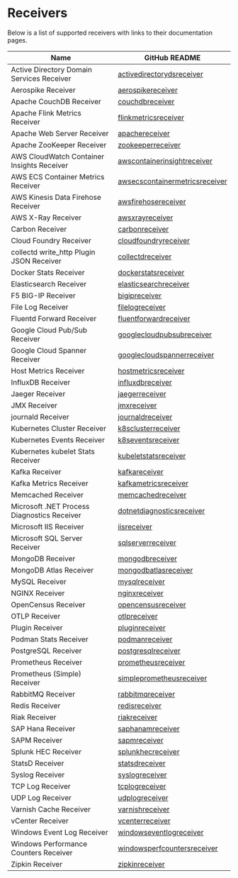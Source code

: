# Receivers

Below is a list of supported receivers with links to their documentation pages.

| Name                                        | GitHub README |
| ------------------------------------------- | ------------- |
| Active Directory Domain Services Receiver   | [activedirectorydsreceiver](https://github.com/open-telemetry/opentelemetry-collector-contrib/blob/v0.58.0/receiver/activedirectorydsreceiver/README.md) |
| Aerospike Receiver   | [aerospikereceiver](https://github.com/open-telemetry/opentelemetry-collector-contrib/blob/v0.58.0/receiver/aerospikereceiver/README.md) |
| Apache CouchDB Receiver                     | [couchdbreceiver](https://github.com/open-telemetry/opentelemetry-collector-contrib/blob/v0.58.0/receiver/couchdbreceiver/README.md) |
| Apache Flink Metrics Receiver               | [flinkmetricsreceiver](https://github.com/open-telemetry/opentelemetry-collector-contrib/blob/v0.58.0/receiver/flinkmetricsreceiver/README.md) |
| Apache Web Server Receiver                  | [apachereceiver](https://github.com/open-telemetry/opentelemetry-collector-contrib/blob/v0.58.0/receiver/apachereceiver/README.md) |
| Apache ZooKeeper Receiver                   | [zookeeperreceiver](https://github.com/open-telemetry/opentelemetry-collector-contrib/blob/v0.58.0/receiver/zookeeperreceiver/README.md) |
| AWS CloudWatch Container Insights Receiver  | [awscontainerinsightreceiver](https://github.com/open-telemetry/opentelemetry-collector-contrib/blob/v0.58.0/receiver/awscontainerinsightreceiver/README.md) |
| AWS ECS Container Metrics Receiver          | [awsecscontainermetricsreceiver](https://github.com/open-telemetry/opentelemetry-collector-contrib/blob/v0.58.0/receiver/awsecscontainermetricsreceiver/README.md) |
| AWS Kinesis Data Firehose Receiver          | [awsfirehosereceiver](https://github.com/open-telemetry/opentelemetry-collector-contrib/blob/v0.58.0/receiver/awsfirehosereceiver/README.md) |
| AWS X-Ray Receiver                          | [awsxrayreceiver](https://github.com/open-telemetry/opentelemetry-collector-contrib/blob/v0.58.0/receiver/awsxrayreceiver/README.md) |
| Carbon Receiver                             | [carbonreceiver](https://github.com/open-telemetry/opentelemetry-collector-contrib/blob/v0.58.0/receiver/carbonreceiver/README.md) |
| Cloud Foundry Receiver                      | [cloudfoundryreceiver](https://github.com/open-telemetry/opentelemetry-collector-contrib/blob/v0.58.0/receiver/cloudfoundryreceiver/README.md) |
| collectd write_http Plugin JSON Receiver    | [collectdreceiver](https://github.com/open-telemetry/opentelemetry-collector-contrib/blob/v0.58.0/receiver/collectdreceiver/README.md) |
| Docker Stats Receiver                       | [dockerstatsreceiver](https://github.com/open-telemetry/opentelemetry-collector-contrib/blob/v0.58.0/receiver/dockerstatsreceiver/README.md) |
| Elasticsearch Receiver                      | [elasticsearchreceiver](https://github.com/open-telemetry/opentelemetry-collector-contrib/blob/v0.58.0/receiver/elasticsearchreceiver/README.md) |
| F5 BIG-IP Receiver                          | [bigipreceiver](https://github.com/open-telemetry/opentelemetry-collector-contrib/blob/v0.58.0/receiver/bigipreceiver/README.md) |
| File Log Receiver                           | [filelogreceiver](https://github.com/open-telemetry/opentelemetry-collector-contrib/blob/v0.58.0/receiver/filelogreceiver/README.md) |
| Fluentd Forward Receiver                    | [fluentforwardreceiver](https://github.com/open-telemetry/opentelemetry-collector-contrib/blob/v0.58.0/receiver/fluentforwardreceiver/README.md) |
| Google Cloud Pub/Sub Receiver               | [googlecloudpubsubreceiver](https://github.com/open-telemetry/opentelemetry-collector-contrib/blob/v0.58.0/receiver/googlecloudpubsubreceiver/README.md) |
| Google Cloud Spanner Receiver               | [googlecloudspannerreceiver](https://github.com/open-telemetry/opentelemetry-collector-contrib/blob/v0.58.0/receiver/googlecloudspannerreceiver/README.md) |
| Host Metrics Receiver                       | [hostmetricsreceiver](https://github.com/open-telemetry/opentelemetry-collector-contrib/blob/v0.58.0/receiver/hostmetricsreceiver/README.md) |
| InfluxDB Receiver                           | [influxdbreceiver](https://github.com/open-telemetry/opentelemetry-collector-contrib/blob/v0.58.0/receiver/influxdbreceiver/README.md) |
| Jaeger Receiver                             | [jaegerreceiver](https://github.com/open-telemetry/opentelemetry-collector-contrib/blob/v0.58.0/receiver/jaegerreceiver/README.md) |
| JMX Receiver                                | [jmxreceiver](https://github.com/open-telemetry/opentelemetry-collector-contrib/blob/v0.58.0/receiver/jmxreceiver/README.md) |
| journald Receiver                           | [journaldreceiver](https://github.com/open-telemetry/opentelemetry-collector-contrib/blob/v0.58.0/receiver/journaldreceiver/README.md) |
| Kubernetes Cluster Receiver                 | [k8sclusterreceiver](https://github.com/open-telemetry/opentelemetry-collector-contrib/blob/v0.58.0/receiver/k8sclusterreceiver/README.md) |
| Kubernetes Events Receiver                  | [k8seventsreceiver](https://github.com/open-telemetry/opentelemetry-collector-contrib/blob/v0.58.0/receiver/k8seventsreceiver/README.md) |
| Kubernetes kubelet Stats Receiver           | [kubeletstatsreceiver](https://github.com/open-telemetry/opentelemetry-collector-contrib/blob/v0.58.0/receiver/kubeletstatsreceiver/README.md) |
| Kafka Receiver                              | [kafkareceiver](https://github.com/open-telemetry/opentelemetry-collector-contrib/blob/v0.58.0/receiver/kafkareceiver/README.md) |
| Kafka Metrics Receiver                      | [kafkametricsreceiver](https://github.com/open-telemetry/opentelemetry-collector-contrib/blob/v0.58.0/receiver/kafkametricsreceiver/README.md) |
| Memcached Receiver                          | [memcachedreceiver](https://github.com/open-telemetry/opentelemetry-collector-contrib/blob/v0.58.0/receiver/memcachedreceiver/README.md) |
| Microsoft .NET Process Diagnostics Receiver | [dotnetdiagnosticsreceiver](https://github.com/open-telemetry/opentelemetry-collector-contrib/blob/v0.58.0/receiver/dotnetdiagnosticsreceiver/README.md) |
| Microsoft IIS Receiver                      | [iisreceiver](https://github.com/open-telemetry/opentelemetry-collector-contrib/blob/v0.58.0/receiver/iisreceiver/README.md) |
| Microsoft SQL Server Receiver               | [sqlserverreceiver](https://github.com/open-telemetry/opentelemetry-collector-contrib/blob/v0.58.0/receiver/sqlserverreceiver/README.md) |
| MongoDB Receiver                            | [mongodbreceiver](https://github.com/open-telemetry/opentelemetry-collector-contrib/blob/v0.58.0/receiver/mongodbreceiver/README.md) |
| MongoDB Atlas Receiver                      | [mongodbatlasreceiver](https://github.com/open-telemetry/opentelemetry-collector-contrib/blob/v0.58.0/receiver/mongodbatlasreceiver/README.md) |
| MySQL Receiver                              | [mysqlreceiver](https://github.com/open-telemetry/opentelemetry-collector-contrib/blob/v0.58.0/receiver/mysqlreceiver/README.md) |
| NGINX Receiver                              | [nginxreceiver](https://github.com/open-telemetry/opentelemetry-collector-contrib/blob/v0.58.0/receiver/nginxreceiver/README.md) |
| OpenCensus Receiver                         | [opencensusreceiver](https://github.com/open-telemetry/opentelemetry-collector-contrib/blob/v0.58.0/receiver/opencensusreceiver/README.md) |
| OTLP Receiver                               | [otlpreceiver](https://github.com/open-telemetry/opentelemetry-collector/blob/v0.58.0/receiver/otlpreceiver/README.md) |
| Plugin Receiver                             | [pluginreceiver](../receiver/pluginreceiver/README.md) |
| Podman Stats Receiver                       | [podmanreceiver](https://github.com/open-telemetry/opentelemetry-collector-contrib/blob/v0.58.0/receiver/podmanreceiver/README.md) |
| PostgreSQL Receiver                         | [postgresqlreceiver](https://github.com/open-telemetry/opentelemetry-collector-contrib/blob/v0.58.0/receiver/postgresqlreceiver/README.md) |
| Prometheus Receiver                         | [prometheusreceiver](https://github.com/open-telemetry/opentelemetry-collector-contrib/blob/v0.58.0/receiver/prometheusreceiver/README.md) |
| Prometheus (Simple) Receiver                | [simpleprometheusreceiver](https://github.com/open-telemetry/opentelemetry-collector-contrib/blob/v0.58.0/receiver/simpleprometheusreceiver/README.md) |
| RabbitMQ Receiver                           | [rabbitmqreceiver](https://github.com/open-telemetry/opentelemetry-collector-contrib/blob/v0.58.0/receiver/rabbitmqreceiver/README.md) |
| Redis Receiver                              | [redisreceiver](https://github.com/open-telemetry/opentelemetry-collector-contrib/blob/v0.58.0/receiver/redisreceiver/README.md) |
| Riak Receiver                               | [riakreceiver](https://github.com/open-telemetry/opentelemetry-collector-contrib/blob/v0.58.0/receiver/riakreceiver/README.md) |
| SAP Hana Receiver                           | [saphanamreceiver](https://github.com/open-telemetry/opentelemetry-collector-contrib/blob/v0.58.0/receiver/saphanareceiver) |
| SAPM Receiver                               | [sapmreceiver](https://github.com/open-telemetry/opentelemetry-collector-contrib/blob/v0.58.0/receiver/sapmreceiver/README.md) |
| Splunk HEC Receiver                         | [splunkhecreceiver](https://github.com/open-telemetry/opentelemetry-collector-contrib/blob/v0.58.0/receiver/splunkhecreceiver/README.md) |
| StatsD Receiver                             | [statsdreceiver](https://github.com/open-telemetry/opentelemetry-collector-contrib/blob/v0.58.0/receiver/statsdreceiver/README.md) |
| Syslog Receiver                             | [syslogreceiver](https://github.com/open-telemetry/opentelemetry-collector-contrib/blob/v0.58.0/receiver/syslogreceiver/README.md) |
| TCP Log Receiver                            | [tcplogreceiver](https://github.com/open-telemetry/opentelemetry-collector-contrib/blob/v0.58.0/receiver/tcplogreceiver/README.md) |
| UDP Log Receiver                            | [udplogreceiver](https://github.com/open-telemetry/opentelemetry-collector-contrib/blob/v0.58.0/receiver/udplogreceiver/README.md) |
| Varnish Cache Receiver                      | [varnishreceiver](https://github.com/GoogleCloudPlatform/opentelemetry-operations-collector/blob/b3246a4024405e64ece879d2a3cc2146dbcb8d45/receiver/varnishreceiver/README.md) |
| vCenter Receiver                            | [vcenterreceiver](https://github.com/open-telemetry/opentelemetry-collector-contrib/blob/v0.58.0/receiver/vcenterreceiver/README.md) |
| Windows Event Log Receiver                  | [windowseventlogreceiver](https://github.com/open-telemetry/opentelemetry-collector-contrib/blob/v0.58.0/receiver/windowseventlogreceiver/README.md) |
| Windows Performance Counters Receiver       | [windowsperfcountersreceiver](https://github.com/open-telemetry/opentelemetry-collector-contrib/blob/v0.58.0/receiver/windowsperfcountersreceiver/README.md) |
| Zipkin Receiver                             | [zipkinreceiver](https://github.com/open-telemetry/opentelemetry-collector-contrib/blob/v0.58.0/receiver/zipkinreceiver/README.md) |
